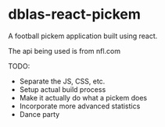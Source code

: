 # dblas-react-pickem

A football pickem application built using react.

The api being used is from nfl.com

TODO:
- Separate the JS, CSS, etc.
- Setup actual build process
- Make it actually do what a pickem does
- Incorporate more advanced statistics
- Dance party
